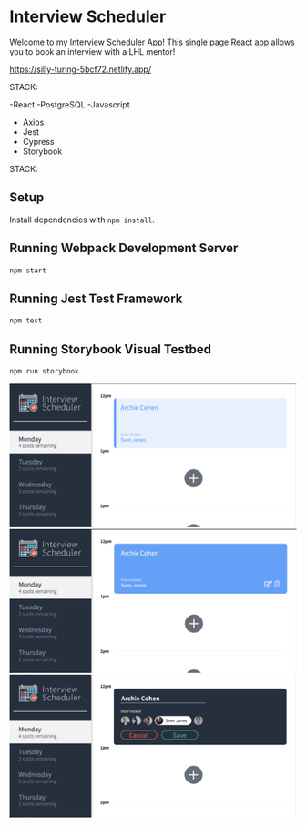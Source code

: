 # Interview Scheduler

Welcome to my Interview Scheduler App! This single page React app allows you to book an interview with a LHL mentor!

https://silly-turing-5bcf72.netlify.app/

STACK:

-React
-PostgreSQL
-Javascript

- Axios
- Jest
- Cypress
- Storybook

STACK:

## Setup

Install dependencies with `npm install`.

## Running Webpack Development Server

```sh
npm start
```

## Running Jest Test Framework

```sh
npm test
```

## Running Storybook Visual Testbed

```sh
npm run storybook
```

![Main](https://github.com/RAFH82/interview_scheduler/blob/master/docs/Main-page.png?raw=true)
![Selecting Interview](https://github.com/RAFH82/interview_scheduler/blob/master/docs/Selecting-interview.png?raw=true)
![Editing Interview](https://github.com/RAFH82/interview_scheduler/blob/master/docs/Editing-interview.png?raw=true)
